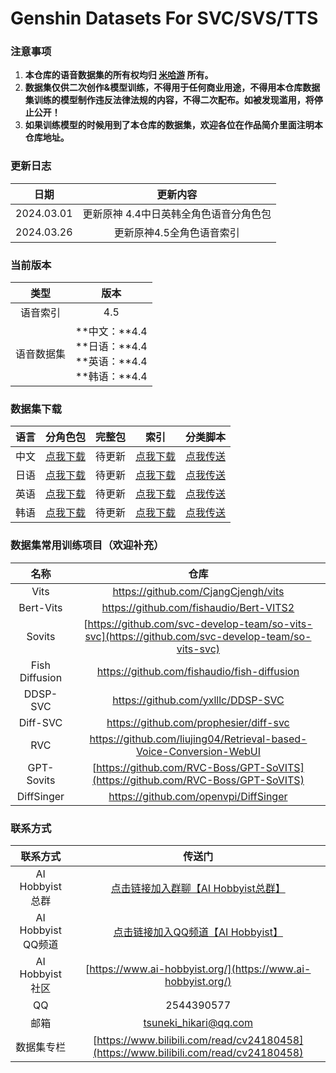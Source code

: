 # Genshin Datasets For SVC/SVS/TTS
### 注意事项
1. **本仓库的语音数据集的所有权均归 [米哈游](https://www.mihoyo.com/) 所有。**
2. **数据集仅供二次创作&模型训练，不得用于任何商业用途，不得用本仓库数据集训练的模型制作违反法律法规的内容，不得二次配布。如被发现滥用，将停止公开！**
3. **如果训练模型的时候用到了本仓库的数据集，欢迎各位在作品简介里面注明本仓库地址。**

### 更新日志

|    日期    |                更新内容                |
| :--------: | :------------------------------------: |
| 2024.03.01 | 更新原神 4.4中日英韩全角色语音分角色包 |
| 2024.03.26 |       更新原神4.5全角色语音索引        |

### 当前版本

|    类型    |                             版本                             |
| :--------: | :----------------------------------------------------------: |
|  语音索引  |                             4.5                              |
| 语音数据集 | **中文：**4.4<br />**日语：**4.4<br />**英语：**4.4<br />**韩语：**4.4 |



### 数据集下载

| 语言 |                             分角色包                             |                             完整包                             |                             索引                             |                             分类脚本                             |
| :--------: | :----------------------------------------------------------: | :----------------------------------------------------------: | :----------------------------------------------------------: | :----------------------------------------------------------: |
|   中文   | [点我下载](https://pan.ai-hobbyist.org/Genshin%20Datasets/%E4%B8%AD%E6%96%87%20-%20Chinese/%E5%88%86%E8%A7%92%E8%89%B2%20-%20Single) | 待更新 | [点我下载](https://github.com/AI-Hobbyist/Genshin_Voice_Sorting_Scripts/raw/main/AI%20Hobbyist%20Version/Indexs/4.5/CHS.json) | [点我传送](https://github.com/AI-Hobbyist/Genshin_Voice_Sorting_Scripts/tree/main/AI%20Hobbyist%20Version) |
|   日语    |       [点我下载](https://pan.ai-hobbyist.org/Genshin%20Datasets/%E6%97%A5%E8%AF%AD%20-%20Japanese)       |       待更新       |       [点我下载](https://github.com/AI-Hobbyist/Genshin_Voice_Sorting_Scripts/raw/main/AI%20Hobbyist%20Version/Indexs/4.5/JP.json)       |       [点我传送](https://github.com/AI-Hobbyist/Genshin_Voice_Sorting_Scripts/tree/main/AI%20Hobbyist%20Version)       |
| 英语 | [点我下载](https://pan.ai-hobbyist.org/Genshin%20Datasets/%E8%8B%B1%E8%AF%AD%20-%20English) | 待更新 | [点我下载](https://github.com/AI-Hobbyist/Genshin_Voice_Sorting_Scripts/raw/main/AI%20Hobbyist%20Version/Indexs/4.5/EN.json) | [点我传送](https://github.com/AI-Hobbyist/Genshin_Voice_Sorting_Scripts/tree/main/AI%20Hobbyist%20Version) |
| 韩语 | [点我下载](https://pan.ai-hobbyist.org/Genshin%20Datasets/%E9%9F%A9%E8%AF%AD%20-%20Korean) | 待更新 | [点我下载](https://github.com/AI-Hobbyist/Genshin_Voice_Sorting_Scripts/raw/main/AI%20Hobbyist%20Version/Indexs/4.5/KR.json) | [点我传送](https://github.com/AI-Hobbyist/Genshin_Voice_Sorting_Scripts/tree/main/AI%20Hobbyist%20Version) |

### 数据集常用训练项目（欢迎补充）

|      名称      |                             仓库                             |
| :------------: | :----------------------------------------------------------: |
|      Vits      |             https://github.com/CjangCjengh/vits              |
|Bert-Vits	| https://github.com/fishaudio/Bert-VITS2  |
|     Sovits     | [https://github.com/svc-develop-team/so-vits-svc](https://github.com/svc-develop-team/so-vits-svc) |
| Fish Diffusion |         https://github.com/fishaudio/fish-diffusion          |
|    DDSP-SVC    |              https://github.com/yxlllc/DDSP-SVC              |
|    Diff-SVC    |            https://github.com/prophesier/diff-svc            |
|      RVC       | https://github.com/liujing04/Retrieval-based-Voice-Conversion-WebUI |
| GPT-Sovits | [https://github.com/RVC-Boss/GPT-SoVITS](https://github.com/RVC-Boss/GPT-SoVITS) |
|   DiffSinger   |            https://github.com/openvpi/DiffSinger             |

### 联系方式

|      联系方式      |                            传送门                            |
| :----------------: | :----------------------------------------------------------: |
| AI Hobbyist总群 | [点击链接加入群聊【AI Hobbyist总群】](http://qm.qq.com/cgi-bin/qm/qr?_wv=1027&k=7vd0kFFgSdgx3c3CZ33J01dx2XTdfelr&authKey=rsG7W1bP3mlsg3UfTpsVrLV%2BLYvmsqJvH%2F2KoWswFd3pa7nkBf0oEV5vCYvBHZLS&noverify=0&group_code=309046913) |
| AI Hobbyist QQ频道 | [点击链接加入QQ频道【AI Hobbyist】](https://pd.qq.com/s/8c2wkdwyl) |
|  AI Hobbyist社区   | [https://www.ai-hobbyist.org/](https://www.ai-hobbyist.org/) |
|         QQ         |                          2544390577                          |
|        邮箱        |                    tsuneki_hikari@qq.com                     |
|        数据集专栏        |                    [https://www.bilibili.com/read/cv24180458](https://www.bilibili.com/read/cv24180458)                     |

